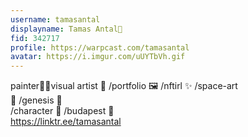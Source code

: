 ```yaml
---
username: tamasantal
displayname: Tamas Antal🎩
fid: 342717
profile: https://warpcast.com/tamasantal
avatar: https://i.imgur.com/uUYTbVh.gif
---
```

painter👨‍🎨visual artist 🐙  /portfolio 🖼️ /nftirl ✨ /space-art   
🎨 /genesis 🐲   
/character 🐻 /budapest 🔗   
https://linktr.ee/tamasantal  
